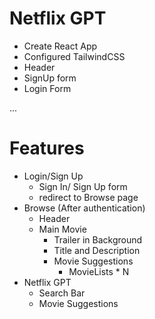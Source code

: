 # Netflix GPT

- Create React App
- Configured TailwindCSS
- Header
- SignUp form
- Login Form

...
# Features
- Login/Sign Up
    - Sign In/ Sign Up form
    - redirect to Browse page
- Browse (After authentication)
    - Header
    - Main Movie
        - Trailer in Background
        - Title and Description
        - Movie Suggestions
            - MovieLists * N
- Netflix GPT
    - Search Bar
    - Movie Suggestions
